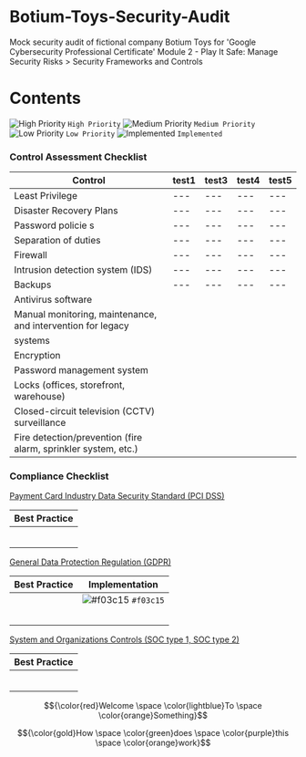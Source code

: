 # Botium-Toys-Security-Audit
Mock security audit of fictional company Botium Toys for 'Google Cybersecurity Professional Certificate' Module 2 - Play It Safe: Manage Security Risks > Security Frameworks and Controls 

# Contents
![High Priority](https://placehold.co/10x10/ff0000/ff0000.png) `High Priority`
![Medium Priority](https://placehold.co/10x10/FF7F00/FF7F00.png) `Medium Priority`
![Low Priority](https://placehold.co/10x10/FFFF00/FFFF00.png) `Low Priority`
![Implemented](https://placehold.co/10x10/00FF00/00FF00.png) `Implemented`

### Control Assessment Checklist

| Control | test1 | test3 | test4 | test5 |
| ------- | ----- | ----- | ----- | ----- |
| Least Privilege |---|---|---|---|
| Disaster Recovery Plans |---|---|---|---|
| Password policie s|---|---|---|---|
| Separation of duties |---|---|---|---|
| Firewall |---|---|---|---|
| Intrusion detection system (IDS) |---|---|---|---|
| Backups |---|---|---|---|
| Antivirus software |
| Manual monitoring, maintenance, and intervention for legacy
systems |
| Encryption |
| Password management system |
| Locks (offices, storefront, warehouse) |
| Closed-circuit television (CCTV) surveillance |
| Fire detection/prevention (fire alarm, sprinkler system, etc.) |

### Compliance Checklist

<ins>Payment Card Industry Data Security Standard (PCI DSS)</ins>

| Best Practice | 
| ------------- |
|               | 
|               |
|               |
|               |
|               |
|               |


<ins>General Data Protection Regulation (GDPR)</ins>

| Best Practice | Implementation |
| ------------- | -------------- |
|               | ![#f03c15](https://placehold.co/10x10/f03c15/f03c15.png) `#f03c15` |
|               |
|               |
|               |
|               |
|               |


<ins>System and Organizations Controls (SOC type 1, SOC type 2)</ins>

| Best Practice |
| ------------- |
|               |
|               |
|               |
|               |
|               |
|               |


$${\color{red}Welcome \space \color{lightblue}To \space \color{orange}Something}$$

$${\color{gold}How \space \color{green}does \space \color{purple}this \space \color{orange}work}$$
  
